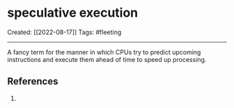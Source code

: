 

# speculative execution
Created:  [[2022-08-17]]
Tags: #fleeting 

---
A fancy term for the manner in which CPUs try to predict upcoming instructions and execute them ahead of time to speed up processing.











## References
1. 
